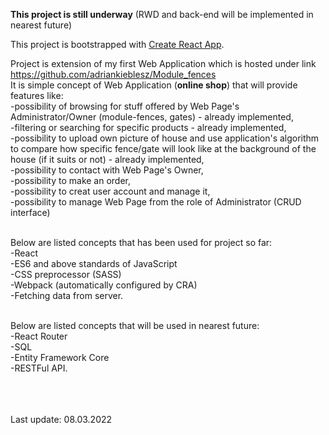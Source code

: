 **This project is still underway** (RWD and back-end will be implemented in nearest future)

This project is bootstrapped with [Create React App](https://github.com/facebook/create-react-app).

Project is extension of my first Web Application which is hosted under link https://github.com/adriankieblesz/Module_fences </br>
It is simple concept of Web Application (**online shop**) that will provide features like: </br>
  -possibility of browsing for stuff offered by Web Page's Administrator/Owner (module-fences, gates) - already implemented, </br>
  -filtering or searching for specific products - already implemented, </br>
  -possibility to upload own picture of house and use application's algorithm to compare how specific fence/gate will look like at the background of the house (if it suits or not) - already implemented, </br>
  -possibility to contact with Web Page's Owner, </br>
  -possibility to make an order, </br>
  -possibility to creat user account and manage it, </br>
  -possibility to manage Web Page from the role of Administrator (CRUD interface) </br></br>


Below are listed concepts that has been used for project so far: </br>
  -React </br>
  -ES6 and above standards of JavaScript </br>
  -CSS preprocessor (SASS) </br>
  -Webpack (automatically configured by CRA) </br>
  -Fetching data from server. </br></br>
  
Below are listed concepts that will be used in nearest future: </br>
  -React Router </br>
  -SQL </br>
  -Entity Framework Core </br>
  -RESTFul API. </br></br></br></br>
  
  Last update: 08.03.2022
  
